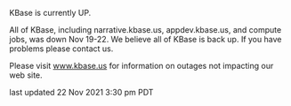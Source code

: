 KBase is currently UP.

All of KBase, including narrative.kbase.us, appdev.kbase.us, and compute jobs, was down Nov 19-22.  We believe all of KBase is back up.  If you have problems please contact us.

Please visit <a href="https://www.kbase.us">www.kbase.us</a> for information on outages not impacting our web site.

last updated 22 Nov 2021 3:30 pm PDT
